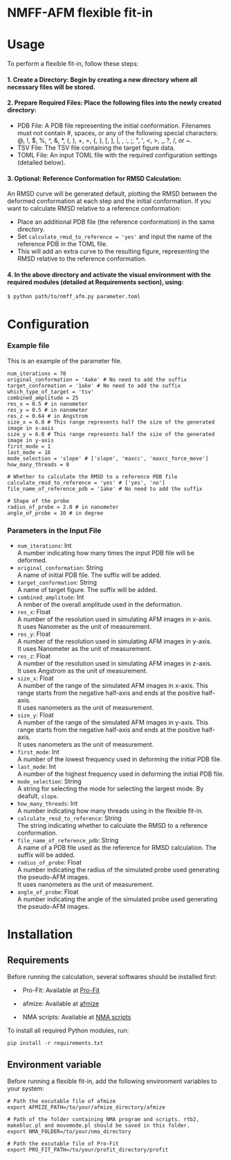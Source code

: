 # NMFF-AFM flexible fit-in
# Usage
To perform a flexible fit-in, follow these steps:
#### 1. Create a Directory: Begin by creating a new directory where all necessary files will be stored.
#### 2. Prepare Required Files: Place the following files into the newly created directory:
* PDB File: A PDB file representing the initial conformation. Filenames must not contain #, spaces, or any of the following special characters: @, !, $, %, ^, &, *, (, ), +, =, {, }, [, ], |, \, :, ;, ", ', <, >, ,, ?, /, or ~.
* TSV File: The TSV file containing the target figure data.
* TOML File: An input TOML file with the required configuration settings (detailed below).
#### 3. Optional: Reference Conformation for RMSD Calculation:
An RMSD curve will be generated default, plotting the RMSD between the deformed conformation at each step and the initial conformation. If you want to calculate RMSD relative to a reference conformation:
* Place an additional PDB file (the reference conformation) in the same directory.
* Set `calculate_rmsd_to_reference = 'yes'` and input the name of the reference PDB in the TOML file.
* This will add an extra curve to the resulting figure, representing the RMSD relative to the reference conformation.
#### 4. In the above directory and activate the visual environment with the required modules (detailed at Requirements section), using:
```
$ python path/to/nmff_afm.py parameter.toml
```

# Configuration
### Example file
This is an example of the parameter file.
```
num_iterations = 70
original_conformation = '4ake' # No need to add the suffix
target_conformation = '1ake' # No need to add the suffix
which_type_of_target = 'tsv'
combined_amplitude = 25
res_x = 0.5 # in nanometer
res_y = 0.5 # in nanometer
res_z = 0.64 # in Angstrom
size_x = 6.0 # This range represents half the size of the generated image in x-axis
size_y = 6.0 # This range represents half the size of the generated image in y-axis
first_mode = 1
last_mode = 16
mode_selection = 'slope' # ['slope', 'maxcc', 'maxcc_force_move']
how_many_threads = 8

# Whether to calculate the RMSD to a reference PDB file
calculate_rmsd_to_reference = 'yes' # ['yes', 'no']
file_name_of_reference_pdb = '1ake' # No need to add the suffix

# Shape of the probe
radius_of_probe = 2.0 # in nanometer
angle_of_probe = 10 # in degree
```

### Parameters in the Input File
* `num_iterations`: Int\
A number indicating how many times the input PDB file will be deformed.
* `original_conformation`: String\
A name of initial PDB file. The suffix will be added.
* `target_conformation`: String\
A name of target figure. The suffix will be added.
* `combined_amplitude`: Int\
A nmber of the overall amplitude used in the deformation.
* `res_x`: Float\
A number of the resolution used in simulating AFM images in x-axis.\
It uses Nanometer as the unit of measurement.
* `res_y`: Float\
A number of the resolution used in simulating AFM images in y-axis.\
It uses Nanometer as the unit of measurement.
* `res_z`: Float\
A number of the resolution used in simulating AFM images in z-axis.\
It uses Angstrom as the unit of measurement.
* `size_x`: Float\
A number of the range of the simulated AFM images in x-axis. This range starts from the negative half-axis and ends at the positive half-axis.\
It uses nanometers as the unit of measurement.
* `size_y`: Float\
A number of the range of the simulated AFM images in y-axis. This range starts from the negative half-axis and ends at the positive half-axis.\
It uses nanometers as the unit of measurement.
* `first_mode`: Int\
A number of the lowest frequency used in deforming the initial PDB file.
* `last_mode`: Int\
A number of the highest frequency used in deforming the initial PDB file.
* `mode_selection`: String\
A string for selecting the mode for selecting the largest mode.
By deafult, `slope`.
* `how_many_threads`: Int\
A number indicating how many threads using in the flexible fit-in.
* `calculate_rmsd_to_reference`: String\
The string indicating whether to calculate the RMSD to a reference conformation.
* `file_name_of_reference_pdb`: String\
A name of a PDB file used as the reference for RMSD calculation. The suffix will be added.
* `radius_of_probe`: Float\
A number indicating the radius of the simulated probe used generating the pseudo-AFM images.\
It uses nanometers as the unit of measurement.
* `angle_of_probe`: Float\
A number indicating the angle of the simulated probe used generating the pseudo-AFM images.

# Installation
## Requirements
Before running the calculation, several softwares should be installed first:

&emsp;&bull;&emsp;Pro-Fit: Available at [Pro-Fit](http://www.bioinf.org.uk)

&emsp;&bull;&emsp;afmize: Available at [afmize](https://github.com/ToruNiina/afmize)

&emsp;&bull;&emsp;NMA scripts: Available at [NMA scripts](https://github.com/TamaLab/nma)

To install all required Python modules, run:
```
pip install -r requirements.txt
```

## Environment variable
Before running a flexible fit-in, add the following environment variables to your system:
```
# Path the excutable file of afmize
export AFMIZE_PATH=/to/your/afmize_directory/afmize

# Path of the folder containing NMA program and scripts. rtb2, makebloc.pl and movemode.pl should be saved in this folder.
export NMA_FOLDER=/to/your/nma_directory

# Path the excutable file of Pro-Fit
export PRO_FIT_PATH=/to/your/profit_directory/profit
```
